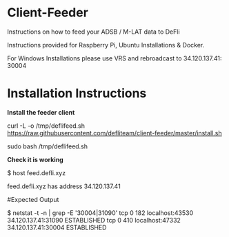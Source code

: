 # Client-Feeder 

Instructions on how to feed your ADSB / M-LAT data to DeFli 

Instructions provided for Raspberry Pi, Ubuntu Installations & Docker. 

For Windows Installations please use VRS and rebroadcast to 34.120.137.41: 30004

# Installation Instructions 

**Install the feeder client** 

curl -L -o /tmp/deflifeed.sh https://raw.githubusercontent.com/defliteam/client-feeder/master/install.sh 

sudo bash /tmp/deflifeed.sh 

**Check it is working** 

$ host feed.defli.xyz

feed.defli.xyz has address 34.120.137.41 

#Expected Output 

$ netstat -t -n | grep -E '30004|31090'
tcp        0    182 localhost:43530     34.120.137.41:31090      ESTABLISHED
tcp        0    410 localhost:47332     34.120.137.41:30004      ESTABLISHED
